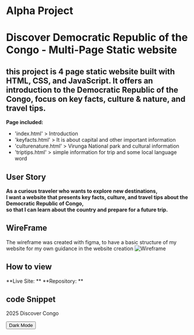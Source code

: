 # Alpha Project
# Discover Democratic Republic of the Congo - Multi-Page Static website

## this project is 4 page static website built with HTML, CSS, and JavaScript. It offers an introduction to the Democratic Republic of the Congo, focus on key facts, culture & nature, and travel tips.

**Page included:**
- 'index.html' > Introduction
- 'keyfacts.html' > It is about capital and other important information
- 'culturenature.html' > Virunga National park and cultural information
- 'triptips.html' > simple information for trip and some local language word

## User Story
**As a curious traveler who wants to explore new destinations,  
I want a website that presents key facts, culture, and travel tips about the Democratic Republic of Congo,  
so that I can learn about the country and prepare for a future trip.**

## WireFrame 
The wireframe was created with figma, to have a basic structure of my website for my own guidance in the website creation
![Wireframe](image/wireframe.png)

## How to view
**Live Site: **
**Repository: **

## code Snippet
<footer>
  <p> 2025 Discover Congo </p>
  <button id="theme-btn">Dark Mode</button>
</footer>
